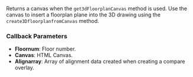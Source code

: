 Returns a canvas when the `get3dFloorplanCanvas` method is used. Use the canvas to insert a floorplan plane into the 3D drawing using the `create3DfloorplanfromCanvas` method.

### Callback Parameters
- **Floornum**: Floor number.
- **Canvas**: HTML Canvas.
- **Alignarray**: Array of alignment data created when creating a compare overlay.